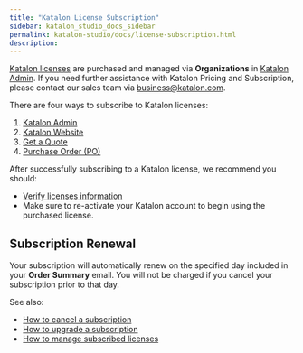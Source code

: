 ```yaml
---
title: "Katalon License Subscription"
sidebar: katalon_studio_docs_sidebar
permalink: katalon-studio/docs/license-subscription.html
description:
---
```

[Katalon licenses](https://docs.katalon.com/katalon-studio/docs/license.html) are purchased and managed via **Organizations** in [Katalon Admin](https://admin.katalon.com/). If you need further assistance with Katalon Pricing and Subscription, please contact our sales team via business@katalon.com.

There are four ways to subscribe to Katalon licenses:

1. [Katalon Admin](https://docs.katalon.com/katalon-studio/docs/license-KT.html)
2. [Katalon Website](https://docs.katalon.com/katalon-studio/docs/subscription-kstore.html)
3. [Get a Quote](https://docs.katalon.com/katalon-studio/docs/license-quote.html)
4. [Purchase Order (PO)](https://docs.katalon.com/katalon-studio/docs/license-po.html)

After successfully subscribing to a Katalon license, we recommend you should:

* [Verify licenses information](https://docs.katalon.com/katalon-studio/docs/license-management.html#verify-and-view-licenses-information)
* Make sure to re-activate your Katalon account to begin using the purchased license.

## Subscription Renewal

Your subscription will automatically renew on the specified day included in your **Order Summary** email. You will not be charged if you cancel your subscription prior to that day.

See also:

* [How to cancel a subscription](https://docs.katalon.com/katalon-studio/docs/cancel-subs.html)
* [How to upgrade a subscription](https://docs.katalon.com/katalon-studio/docs/upgrade-subs.html#add-more-licenses-to-a-subscription)
* [How to manage subscribed licenses](https://docs.katalon.com/katalon-studio/docs/license-management.html)